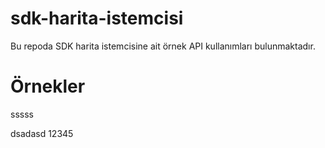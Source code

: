 # sdk-harita-istemcisi
Bu repoda SDK harita istemcisine ait örnek API kullanımları bulunmaktadır.

# Örnekler

sssss


dsadasd
12345